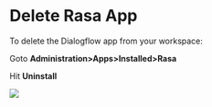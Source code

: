 # Delete Rasa App

To delete the Dialogflow app from your workspace:

Goto **Administration>Apps>Installed>Rasa**

Hit **Uninstall**

![](../../../../../.gitbook/assets/2022-02-01\_17-02-44.png)
